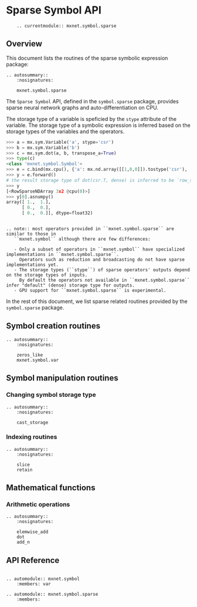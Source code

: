 # Sparse Symbol API

```eval_rst
    .. currentmodule:: mxnet.symbol.sparse
```

## Overview

This document lists the routines of the sparse symbolic expression package:

```eval_rst
.. autosummary::
    :nosignatures:

    mxnet.symbol.sparse
```

The `Sparse Symbol` API, defined in the `symbol.sparse` package, provides
sparse neural network graphs and auto-differentiation on CPU.

The storage type of a variable is speficied by the `stype` attribute of the variable.
The storage type of a symbolic expression is inferred based on the storage types of the variables and the operators.

```python
>>> a = mx.sym.Variable('a', stype='csr')
>>> b = mx.sym.Variable('b')
>>> c = mx.sym.dot(a, b, transpose_a=True)
>>> type(c)
<class 'mxnet.symbol.Symbol'>
>>> e = c.bind(mx.cpu(), {'a': mx.nd.array([[1,0,0]]).tostype('csr'), 'b':mx.nd.ones((1,2))})
>>> y = e.forward()
# the result storage type of dot(csr.T, dense) is inferred to be `row_sparse`
>>> y
[<RowSparseNDArray 3x2 @cpu(0)>]
>>> y[0].asnumpy()
array([ 1.,  1.],
      [ 0.,  0.],
      [ 0.,  0.]], dtype=float32)
```

```eval_rst

.. note:: most operators provided in ``mxnet.symbol.sparse`` are similar to those in
   ``mxnet.symbol`` although there are few differences:

   - Only a subset of operators in ``mxnet.symbol`` have specialized implementations in ``mxnet.symbol.sparse``.
     Operators such as reduction and broadcasting do not have sparse implementations yet.
   - The storage types (``stype``) of sparse operators' outputs depend on the storage types of inputs.
     By default the operators not available in ``mxnet.symbol.sparse`` infer "default" (dense) storage type for outputs.
   - GPU support for ``mxnet.symbol.sparse`` is experimental.

```

In the rest of this document, we list sparse related routines provided by the
`symbol.sparse` package.

## Symbol creation routines

```eval_rst
.. autosummary::
    :nosignatures:

    zeros_like
    mxnet.symbol.var
```

## Symbol manipulation routines

### Changing symbol storage type

```eval_rst
.. autosummary::
    :nosignatures:

    cast_storage
```

### Indexing routines

```eval_rst
.. autosummary::
    :nosignatures:

    slice
    retain
```

## Mathematical functions

### Arithmetic operations

```eval_rst
.. autosummary::
    :nosignatures:

    elemwise_add
    dot
    add_n
```

## API Reference

<script type="text/javascript" src='../../_static/js/auto_module_index.js'></script>

```eval_rst

.. automodule:: mxnet.symbol
    :members: var

.. automodule:: mxnet.symbol.sparse
    :members:

```

<script>auto_index("api-reference");</script>
